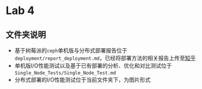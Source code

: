 # Lab 4
## 文件夹说明
- 基于树莓派的`ceph`单机版与分布式部署报告位于`deployment/report_deployment.md`，已经将部署方法的相关报告上传至[知乎](https://zhuanlan.zhihu.com/p/390118218)
- 单机版I/O性能测试以及基于已有部署的分析、优化和对比测试位于`Single_Node_Tests/Single_Node_Test.md`
- 分布式部署的I/O性能测试位于当前文件夹下，为图片形式